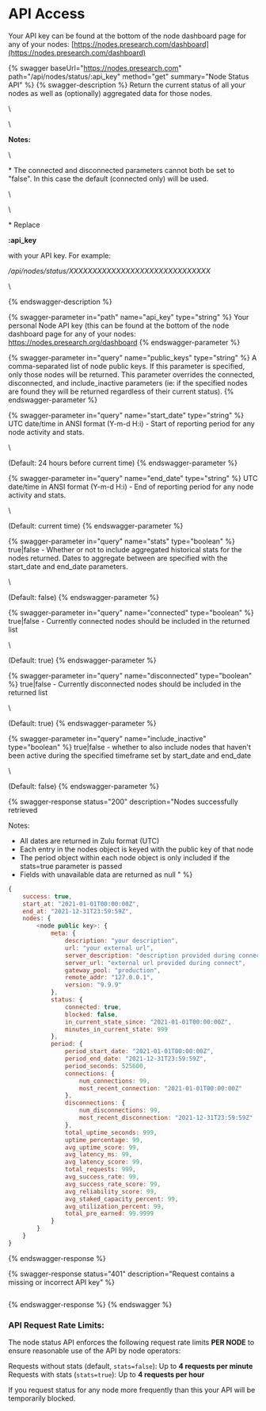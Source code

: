 # API Access

Your API key can be found at the bottom of the node dashboard page for any of your nodes: [https://nodes.presearch.com/dashboard](https://nodes.presearch.com/dashboard)

{% swagger baseUrl="https://nodes.presearch.com" path="/api/nodes/status/:api_key" method="get" summary="Node Status API" %}
{% swagger-description %}
Return the current status of all your nodes as well as (optionally) aggregated data for those nodes.

\




\




**Notes:**

\


\* The connected and disconnected parameters cannot both be set to "false".  In this case the default (connected only) will be used.

\




\


\* Replace 

**:api_key**

 with your API key. For example: 

_/api/nodes/status/XXXXXXXXXXXXXXXXXXXXXXXXXXXXXX_

\



{% endswagger-description %}

{% swagger-parameter in="path" name="api_key" type="string" %}
Your personal Node API key (this can be found at the bottom of the node dashboard page for any of your nodes: https://nodes.presearch.org/dashboard
{% endswagger-parameter %}

{% swagger-parameter in="query" name="public_keys" type="string" %}
A comma-separated list of node public keys.  If this parameter is specified, only those nodes will be returned.  This parameter overrides the connected, disconnected, and include_inactive parameters (ie: if the specified nodes are found they will be returned regardless of their current status).
{% endswagger-parameter %}

{% swagger-parameter in="query" name="start_date" type="string" %}
UTC date/time in ANSI format (Y-m-d H:i) - Start of reporting period for any node activity and stats.

\


(Default: 24 hours before current time)
{% endswagger-parameter %}

{% swagger-parameter in="query" name="end_date" type="string" %}
UTC date/time in ANSI format (Y-m-d H:i) - End of reporting period for any node activity and stats.

\


(Default: current time)
{% endswagger-parameter %}

{% swagger-parameter in="query" name="stats" type="boolean" %}
true|false - Whether or not to include aggregated historical stats for the nodes returned. Dates to aggregate between are specified with the start_date and end_date parameters.

\


(Default: false)
{% endswagger-parameter %}

{% swagger-parameter in="query" name="connected" type="boolean" %}
true|false - Currently connected nodes should be included in the returned list

\


(Default: true)
{% endswagger-parameter %}

{% swagger-parameter in="query" name="disconnected" type="boolean" %}
true|false - Currently disconnected nodes should be included in the returned list

\


(Default: true)
{% endswagger-parameter %}

{% swagger-parameter in="query" name="include_inactive" type="boolean" %}
true|false - whether to also include nodes that haven't been active during the specified timeframe set by start_date and end_date

\


(Default: false)
{% endswagger-parameter %}

{% swagger-response status="200" description="Nodes successfully retrieved

Notes:
* All dates are returned in Zulu format (UTC)
* Each entry in the nodes object is keyed with the public key of that node
* The period object within each node object is only included if the stats=true parameter is passed
* Fields with unavailable data are returned as null
" %}
```javascript
{
    success: true,
    start_at: "2021-01-01T00:00:00Z",
    end_at: "2021-12-31T23:59:59Z",
    nodes: {
        <node public key>: {
            meta: {
                description: "your description",
                url: "your external url",
                server_description: "description provided during connect",
                server_url: "external url provided during connect",
                gateway_pool: "production",
                remote_addr: "127.0.0.1",
                version: "9.9.9"            
            },
            status: {
                connected: true,
                blocked: false,
                in_current_state_since: "2021-01-01T00:00:00Z",
                minutes_in_current_state: 999
            },
            period: {
                period_start_date: "2021-01-01T00:00:00Z",
                period_end_date: "2021-12-31T23:59:59Z",
                period_seconds: 525600,
                connections: {
                    num_connections: 99,
                    most_recent_connection: "2021-01-01T00:00:00Z"
                },
                disconnections: {
                    num_disconnections: 99,
                    most_recent_disconnection: "2021-12-31T23:59:59Z"
                },
                total_uptime_seconds: 999,
                uptime_percentage: 99,
                avg_uptime_score: 99,
                avg_latency_ms: 99,
                avg_latency_score: 99,
                total_requests: 999,
                avg_success_rate: 99,
                avg_success_rate_score: 99,
                avg_reliability_score: 99,
                avg_staked_capacity_percent: 99,
                avg_utilization_percent: 99,
                total_pre_earned: 99.9999
            }
        }
    }
}
```
{% endswagger-response %}

{% swagger-response status="401" description="Request contains a missing or incorrect API key" %}
```
```
{% endswagger-response %}
{% endswagger %}

### API Request Rate Limits:

The node status API enforces the following request rate limits **PER NODE** to ensure reasonable use of the API by node operators:

Requests without stats (default, `stats=false`): Up to **4 requests per minute**\
Requests with stats (`stats=true`): Up to **4 requests per hour**

If you request status for any node more frequently than this your API will be temporarily blocked.
